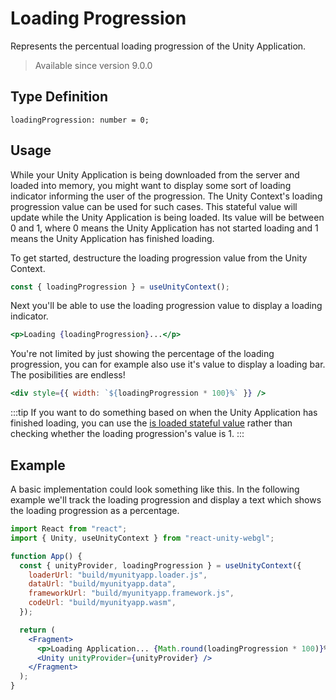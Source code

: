 # Loading Progression

Represents the percentual loading progression of the Unity Application.

> Available since version 9.0.0

## Type Definition

```tsx title="Type Definition"
loadingProgression: number = 0;
```

## Usage

While your Unity Application is being downloaded from the server and loaded into memory, you might want to display some sort of loading indicator informing the user of the progression. The Unity Context's loading progression value can be used for such cases. This stateful value will update while the Unity Application is being loaded. Its value will be between 0 and 1, where 0 means the Unity Application has not started loading and 1 means the Unity Application has finished loading.

To get started, destructure the loading progression value from the Unity Context.

```jsx showLineNumbers title="Example: Destructuring the loading progression value"
const { loadingProgression } = useUnityContext();
```

Next you'll be able to use the loading progression value to display a loading indicator.

```jsx showLineNumbers title="Example: Using the loading progression value"
<p>Loading {loadingProgression}...</p>
```

You're not limited by just showing the percentage of the loading progression, you can for example also use it's value to display a loading bar. The posibilities are endless!

```jsx showLineNumbers title="Example: Using the loading progression value"
<div style={{ width: `${loadingProgression * 100}%` }} />
```

:::tip
If you want to do something based on when the Unity Application has finished loading, you can use the [is loaded stateful value](/docs/advanced-guides/application-state/is-loaded) rather than checking whether the loading progression's value is 1.
:::

## Example

A basic implementation could look something like this. In the following example we'll track the loading progression and display a text which shows the loading progression as a percentage.

```jsx showLineNumbers title="App.jsx"
import React from "react";
import { Unity, useUnityContext } from "react-unity-webgl";

function App() {
  const { unityProvider, loadingProgression } = useUnityContext({
    loaderUrl: "build/myunityapp.loader.js",
    dataUrl: "build/myunityapp.data",
    frameworkUrl: "build/myunityapp.framework.js",
    codeUrl: "build/myunityapp.wasm",
  });

  return (
    <Fragment>
      <p>Loading Application... {Math.round(loadingProgression * 100)}%</p>
      <Unity unityProvider={unityProvider} />
    </Fragment>
  );
}
```
